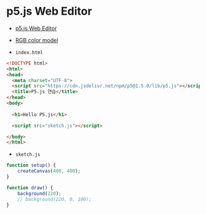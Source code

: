 # p5.js Web Editor

- [p5.js Web Editor](https://editor.p5js.org/)
- [RGB color model](https://en.wikipedia.org/wiki/RGB_color_model)

- `index.html`

```html
<!DOCTYPE html>
<html>
<head>
  <meta charset="UTF-8">
  <script src="https://cdn.jsdelivr.net/npm/p5@1.5.0/lib/p5.js"></script>
  <title>P5.js 연습</title>
</head>
<body>
  
  <h1>Hello P5.js</h1>

  <script src="sketch.js"></script>

</body>
</html>
```


- `sketch.js`

```javascript
function setup() {
    createCanvas(400, 400);
}

function draw() {
    background(220);
    // background(220, 0, 100);
}
```
